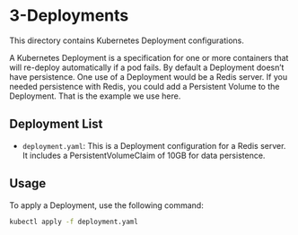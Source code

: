 # 3-Deployments

This directory contains Kubernetes Deployment configurations.

A Kubernetes Deployment is a specification for one or more containers that will re-deploy automatically if a pod fails. By default a Deployment doesn’t have persistence. One use of a Deployment would be a Redis server. If you needed persistence with Redis, you could add a Persistent Volume to the Deployment. That is the example we use here.

## Deployment List

- `deployment.yaml`: This is a Deployment configuration for a Redis server. It includes a PersistentVolumeClaim of 10GB for data persistence.

## Usage

To apply a Deployment, use the following command:

```bash
kubectl apply -f deployment.yaml